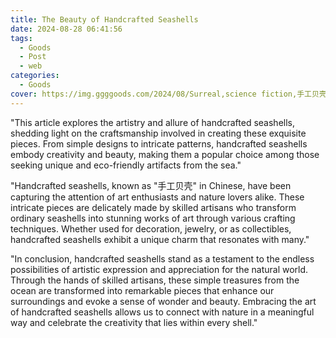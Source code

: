 ```yaml
---
title: The Beauty of Handcrafted Seashells
date: 2024-08-28 06:41:56
tags:
  - Goods
  - Post
  - web
categories:
  - Goods
cover: https://img.ggggoods.com/2024/08/Surreal,science fiction,手工贝壳,handmade shells,technology,tech,diagrams,renderings,colors_20240830_00001_.png
---
```


"This article explores the artistry and allure of handcrafted seashells, shedding light on the craftsmanship involved in creating these exquisite pieces. From simple designs to intricate patterns, handcrafted seashells embody creativity and beauty, making them a popular choice among those seeking unique and eco-friendly artifacts from the sea."

"Handcrafted seashells, known as \"手工贝壳\" in Chinese, have been capturing the attention of art enthusiasts and nature lovers alike. These intricate pieces are delicately made by skilled artisans who transform ordinary seashells into stunning works of art through various crafting techniques. Whether used for decoration, jewelry, or as collectibles, handcrafted seashells exhibit a unique charm that resonates with many."

"In conclusion, handcrafted seashells stand as a testament to the endless possibilities of artistic expression and appreciation for the natural world. Through the hands of skilled artisans, these simple treasures from the ocean are transformed into remarkable pieces that enhance our surroundings and evoke a sense of wonder and beauty. Embracing the art of handcrafted seashells allows us to connect with nature in a meaningful way and celebrate the creativity that lies within every shell."
